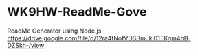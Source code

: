 # WK9HW-ReadMe-Gove

ReadMe Generator using Node.js
https://drive.google.com/file/d/12ra4tNofVDSBmJkl01TKgm4hB-DZSkh-/view